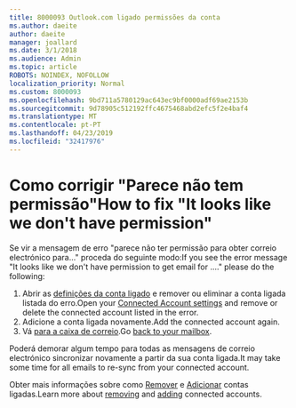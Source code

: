 ```yaml
---
title: 8000093 Outlook.com ligado permissões da conta
ms.author: daeite
author: daeite
manager: joallard
ms.date: 3/1/2018
ms.audience: Admin
ms.topic: article
ROBOTS: NOINDEX, NOFOLLOW
localization_priority: Normal
ms.custom: 8000093
ms.openlocfilehash: 9bd711a5780129ac643ec9bf0000adf69ae2153b
ms.sourcegitcommit: 9d78905c512192ffc4675468abd2efc5f2e4baf4
ms.translationtype: MT
ms.contentlocale: pt-PT
ms.lasthandoff: 04/23/2019
ms.locfileid: "32417976"
---
```

# <a name="how-to-fix-it-looks-like-we-dont-have-permission"></a><span data-ttu-id="a024a-102">Como corrigir "Parece não tem permissão"</span><span class="sxs-lookup"><span data-stu-id="a024a-102">How to fix "It looks like we don't have permission"</span></span>

<span data-ttu-id="a024a-103">Se vir a mensagem de erro "parece não ter permissão para obter correio electrónico para..." proceda do seguinte modo:</span><span class="sxs-lookup"><span data-stu-id="a024a-103">If you see the error message "It looks like we don't have permission to get email for ...." please do the following:</span></span>

1. <span data-ttu-id="a024a-104">Abrir as [definições da conta ligado](https://outlook.live.com/mail/options/mail/accounts) e remover ou eliminar a conta ligada listada do erro.</span><span class="sxs-lookup"><span data-stu-id="a024a-104">Open your [Connected Account settings](https://outlook.live.com/mail/options/mail/accounts) and remove or delete the connected account listed in the error.</span></span> 
2. <span data-ttu-id="a024a-105">Adicione a conta ligada novamente.</span><span class="sxs-lookup"><span data-stu-id="a024a-105">Add the connected account again.</span></span>
3. <span data-ttu-id="a024a-106">Vá [para a caixa de correio](https://outlook.live.com/mail/inbox).</span><span class="sxs-lookup"><span data-stu-id="a024a-106">Go [back to your mailbox](https://outlook.live.com/mail/inbox).</span></span>

<span data-ttu-id="a024a-107">Poderá demorar algum tempo para todas as mensagens de correio electrónico sincronizar novamente a partir da sua conta ligada.</span><span class="sxs-lookup"><span data-stu-id="a024a-107">It may take some time for all emails to re-sync from your connected account.</span></span>

<span data-ttu-id="a024a-108">Obter mais informações sobre como [Remover](https://support.office.com/article/0b9a6b95-ff1b-46c1-bf60-d6b3b82c5ac8) e [Adicionar](https://support.office.com/article/c5224df4-5885-4e79-91ba-523aa743f0ba) contas ligadas.</span><span class="sxs-lookup"><span data-stu-id="a024a-108">Learn more about [removing](https://support.office.com/article/0b9a6b95-ff1b-46c1-bf60-d6b3b82c5ac8) and [adding](https://support.office.com/article/c5224df4-5885-4e79-91ba-523aa743f0ba) connected accounts.</span></span>